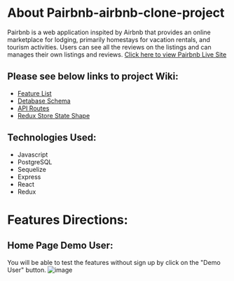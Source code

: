 # About Pairbnb-airbnb-clone-project
Pairbnb is a web application inspited by Airbnb that provides an online marketplace for lodging, primarily homestays for vacation rentals, and tourism activities. Users can see all the reviews on the listings and can manages their own listings and reviews.
[Click here to view Pairbnb Live Site](https://pairbnb-airbnb-cloning.herokuapp.com/)

## Please see below links to project Wiki:
- [Feature List](https://github.com/reneeluo7/Pairbnb-airbnb-clone-project/wiki/Feature-List)
- [Detabase Schema](https://github.com/reneeluo7/Pairbnb-airbnb-clone-project/wiki/Database-Schema)
- [API Routes](https://github.com/reneeluo7/Pairbnb-airbnb-clone-project/wiki/API-Documentation)
- [Redux Store State Shape](https://github.com/reneeluo7/Pairbnb-airbnb-clone-project/wiki/Redux-State-Shape)



## Technologies Used:
- Javascript
- PostgreSQL
- Sequelize
- Express
- React
- Redux


# Features Directions:

## Home Page Demo User:

You will be able to test the features without sign up by click on the "Demo User" button.
![image](https://user-images.githubusercontent.com/103155560/182110909-0db17216-313c-4565-95bd-2a6d6e9a3018.png)
